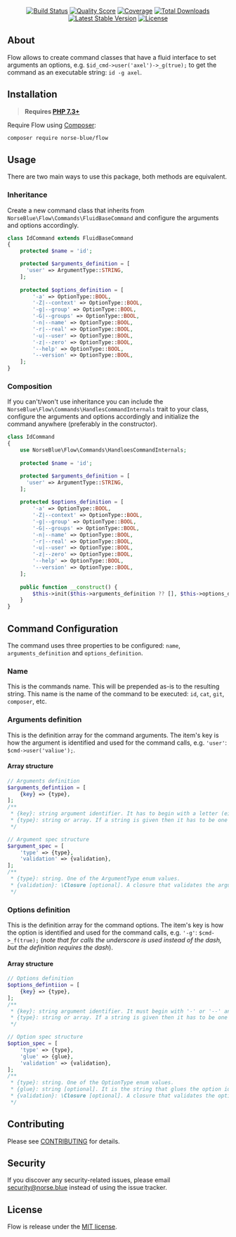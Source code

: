 <p align="center">
  <a href="https://travis-ci.org/norse-blue/flow"><img src="https://img.shields.io/travis/com/norse-blue/flow.svg" alt="Build Status"></img></a>
  <a href="https://scrutinizer-ci.com/g/norse-blue/flow"><img src="https://img.shields.io/scrutinizer/g/norse-blue/flow.svg" alt="Quality Score"></img></a>
  <a href="https://scrutinizer-ci.com/g/norse-blue/flow"><img src="https://img.shields.io/scrutinizer/coverage/g/norse-blue/flow.svg" alt="Coverage"></img></a>
  <a href="https://packagist.org/packages/norse-blue/flow"><img src="https://img.shields.io/packagist/dt/norse-blue/flow.svg" alt="Total Downloads"></a>
  <a href="https://packagist.org/packages/norse-blue/flow"><img src="https://img.shields.io/packagist/v/norse-blue/flow.svg" alt="Latest Stable Version"></a>
  <a href="https://packagist.org/packages/norse-blue/flow"><img src="https://img.shields.io/packagist/l/norse-blue/flow.svg" alt="License"></a>
</p>

## About

Flow allows to create command classes that have a fluid interface to set arguments an options, e.g. `$id_cmd->user('axel')->_g(true);` to get the command as an executable string: `id -g axel`.

## Installation

> **Requires [PHP 7.3+](https://php.net/releases/)**

Require Flow using [Composer](https://getcomposer.org):

```bash
composer require norse-blue/flow
```
## Usage

There are two main ways to use this package, both methods are equivalent.

### Inheritance

Create a new command class that inherits from `NorseBlue\Flow\Commands\FluidBaseCommand` and configure the arguments and options accordingly.

```php
class IdCommand extends FluidBaseCommand
{
    protected $name = 'id';

    protected $arguments_definition = [
      'user' => ArgumentType::STRING,
    ];
  
    protected $options_definition = [
        '-a' => OptionType::BOOL,
        '-Z|--context' => OptionType::BOOL,
        '-g|--group' => OptionType::BOOL,
        '-G|--groups' => OptionType::BOOL,
        '-n|--name' => OptionType::BOOL,
        '-r|--real' => OptionType::BOOL,
        '-u|--user' => OptionType::BOOL,
        '-z|--zero' => OptionType::BOOL,
        '--help' => OptionType::BOOL,
        '--version' => OptionType::BOOL,
    ];
}
```

### Composition

If you can't/won't use inheritance you can include the `NorseBlue\Flow\Commands\HandlesCommandInternals` trait to your class, configure the arguments and options accordingly and initialize the command anywhere (preferably in the constructor).

```php
class IdCommand
{
    use NorseBlue\Flow\Commands\HandloesCommandInternals;
  
    protected $name = 'id';

    protected $arguments_definition = [
      'user' => ArgumentType::STRING,
    ];
  
    protected $options_definition = [
        '-a' => OptionType::BOOL,
        '-Z|--context' => OptionType::BOOL,
        '-g|--group' => OptionType::BOOL,
        '-G|--groups' => OptionType::BOOL,
        '-n|--name' => OptionType::BOOL,
        '-r|--real' => OptionType::BOOL,
        '-u|--user' => OptionType::BOOL,
        '-z|--zero' => OptionType::BOOL,
        '--help' => OptionType::BOOL,
        '--version' => OptionType::BOOL,
    ];
    
    public function __construct() {
        $this->init($this->arguments_definition ?? [], $this->options_definition ?? []);
    }
}
```

## Command Configuration

The command uses three properties to be configured: `name`, `arguments_definition` and `options_definition`.

### Name

This is the commands name. This will be prepended as-is to the resulting string. This name is the name of the command to be executed: `id`, `cat`, `git`, `composer`, etc.

### Arguments definition

This is the definition array for the command arguments. The item's key is how the argument is identified and used for the command calls, e.g. `'user'`: `$cmd->user('valiue');`.

#### Array structure

```php
// Arguments definition
$arguments_defintiion = [
    {key} => {type},
];
/**
 * {key}: string argument identifier. It has to begin with a letter (either case) and can contain letters, numbers, underscore and dash. It cannot end in a dash. No spaces allowed
 * {type}: string or array. If a string is given then it has to be one of the ArgumentType enum values. If an array is given it has to match the argument spec structure.
 */

// Argument spec structure
$argument_spec = [
    'type' => {type},
    'validation' => {validation},
];
/**
 * {type}: string. One of the ArgumentType enum values.
 * {validation}: \Closure [optional]. A closure that validates the argument value when it is set.
 */
```

### Options definition

This is the definition array for the command options. The item's key is how the option is identified and used for the command calls, e.g. `'-g'`: `$cmd->_f(true);` (_note that for calls the underscore is used instead of the dash, but the definition requires the dash_).

#### Array structure

```php
// Options definition
$options_defintiion = [
    {key} => {type},
];
/**
 * {key}: string argument identifier. It must begin with '-' or '--' and a letter (either case). IT can contain letters, numbers, underscore, dash. It cannot end ina  dash. The option can have aliases separating them with '|', e.g. '-f|--flag'. No spaces allowed.
 * {type}: string or array. If a string is given then it has to be one of the OptionType enum values. If an array is given it has to match the option spec structure.
 */

// Option spec structure
$option_spec = [
    'type' => {type},
    'glue' => {glue},
    'validation' => {validation},
];
/**
 * {type}: string. One of the OptionType enum values.
 * {glue}: string [optional]. It is the string that glues the option identifier with its value when converting to string. Usually it does not need to be set. The default value is ' '.
 * {validation}: \Closure [optional]. A closure that validates the option value when it is set.
 */
```

## Contributing

Please see [CONTRIBUTING](CONTRIBUTING.md) for details.

## Security
If you discover any security-related issues, please email [security@norse.blue](axel.pardemann@norse.blue) instead of using the issue tracker.

## License

Flow is release under the [MIT license](LICENSE.md).